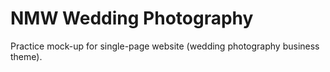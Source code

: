 # NMW Wedding Photography 
Practice mock-up for single-page website (wedding photography business theme).
